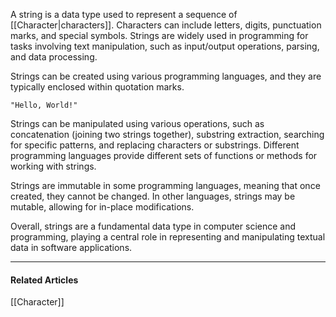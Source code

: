A string is a data type used to represent a sequence of [[Character|characters]]. Characters can include letters, digits, punctuation marks, and special symbols. Strings are widely used in programming for tasks involving text manipulation, such as input/output operations, parsing, and data processing.

Strings can be created using various programming languages, and they are typically enclosed within quotation marks. 

`"Hello, World!"`

Strings can be manipulated using various operations, such as concatenation (joining two strings together), substring extraction, searching for specific patterns, and replacing characters or substrings. Different programming languages provide different sets of functions or methods for working with strings.

Strings are immutable in some programming languages, meaning that once created, they cannot be changed. In other languages, strings may be mutable, allowing for in-place modifications.

Overall, strings are a fundamental data type in computer science and programming, playing a central role in representing and manipulating textual data in software applications.

---
#### Related Articles

[[Character]]
